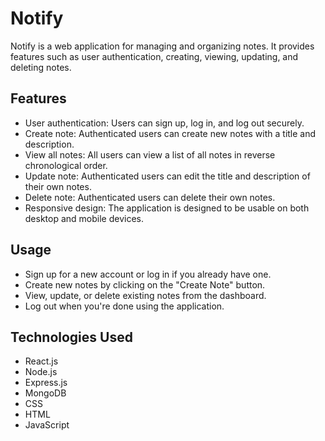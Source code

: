 # Notify

Notify is a web application for managing and organizing notes. It provides features such as user authentication, creating, viewing, updating, and deleting notes.


## Features

- User authentication: Users can sign up, log in, and log out securely.
- Create note: Authenticated users can create new notes with a title and description.
- View all notes: All users can view a list of all notes in reverse chronological order.
- Update note: Authenticated users can edit the title and description of their own notes.
- Delete note: Authenticated users can delete their own notes.
- Responsive design: The application is designed to be usable on both desktop and mobile devices.



## Usage

- Sign up for a new account or log in if you already have one.
- Create new notes by clicking on the "Create Note" button.
- View, update, or delete existing notes from the dashboard.
- Log out when you're done using the application.

## Technologies Used

- React.js
- Node.js
- Express.js
- MongoDB
- CSS
- HTML
- JavaScript

